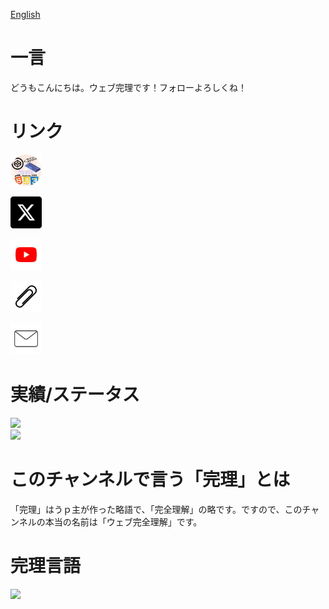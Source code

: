 [English](https://github.com/webfullsympathy/webfullsympathy/blob/main/English_README.md)

# 一言

どうもこんにちは。ウェブ完理です！フォローよろしくね！

# リンク

<a href="https://webfullsympathy.github.io/"><img src="https://raw.githubusercontent.com/webfullsympathy/webfullsympathy/refs/heads/main/maruprofile.png" width="10%"></a>

<a href="https://x.com/webfullsympathy"><img src="https://raw.githubusercontent.com/webfullsympathy/webfullsympathy/refs/heads/main/x.png" width="10%"></a>

<a href="https://youtube.com/@webfullsympathy"><img src="https://raw.githubusercontent.com/webfullsympathy/webfullsympathy/refs/heads/main/youtube.png" width="10%"></a>

<a href="https://lit.link/webfullsympathy"><img src="https://raw.githubusercontent.com/webfullsympathy/webfullsympathy/refs/heads/main/clip.png" width="10%"></a>

<a href="mailto:webfullsympathy@ymail.ne.jp"><img src="https://raw.githubusercontent.com/webfullsympathy/webfullsympathy/refs/heads/main/mail.png" width="10%"></a>

# 実績/ステータス
![](https://github-profile-summary-cards.vercel.app/api/cards/stats?username=webfullsympathy&theme=github)
<br>
![](https://github-profile-summary-cards.vercel.app/api/cards/repos-per-language?username=webfullsympathy&theme=github)
<br>


# このチャンネルで言う「完理」とは
「完理」はうｐ主が作った略語で、「完全理解」の略です。ですので、このチャンネルの本当の名前は「ウェブ完全理解」です。


# 完理言語
<img src="https://skillicons.dev/icons?i=html,css,js,python&perline=2">
